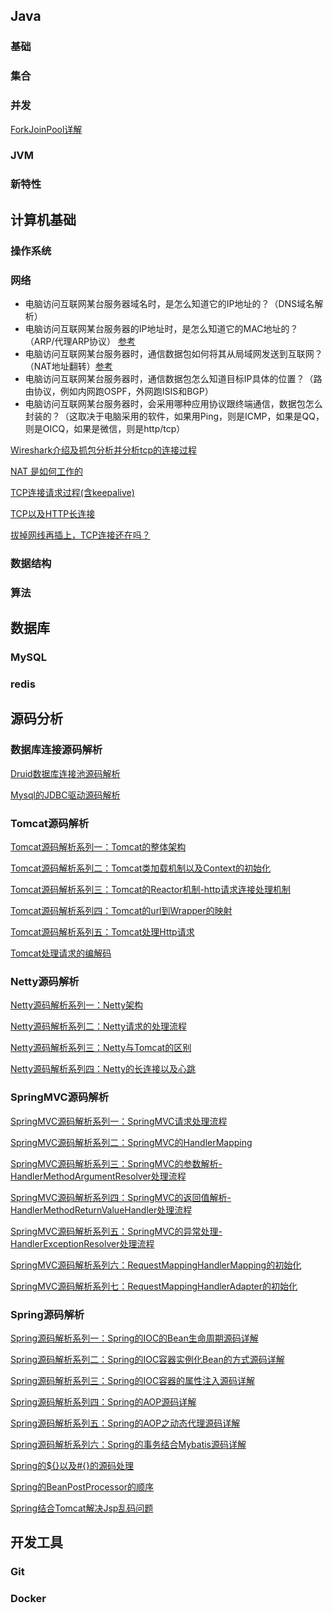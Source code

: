 ## Java

### 基础

### 集合

### 并发
[ForkJoinPool详解](docs/java/concurrent/ForkJoinPool源码解析/ForkJoinPool源码详解.md)

### JVM

### 新特性

## 计算机基础

### 操作系统

### 网络

- 电脑访问互联网某台服务器域名时，是怎么知道它的IP地址的？（DNS域名解析） 
- 电脑访问互联网某台服务器的IP地址时，是怎么知道它的MAC地址的？（ARP/代理ARP协议） [参考](https://www.bilibili.com/video/BV1jV4y1G77w/?spm_id_from=autoNext&vd_source=099fd42798be92bb9ffab7824eb5b945)
- 电脑访问互联网某台服务器时，通信数据包如何将其从局域网发送到互联网？（NAT地址翻转）[参考](http://www.52im.net/thread-3506-1-1.html?spm=a2c6h.12873639.article-detail.16.570f3ab0TTsNAj) 
- 电脑访问互联网某台服务器时，通信数据包怎么知道目标IP具体的位置？（路由协议，例如内网跑OSPF，外网跑ISIS和BGP） 
- 电脑访问互联网某台服务器时，会采用哪种应用协议跟终端通信，数据包怎么封装的？（这取决于电脑采用的软件，如果用Ping，则是ICMP，如果是QQ，则是OICQ，如果是微信，则是http/tcp）

[Wireshark介绍及抓包分析并分析tcp的连接过程](https://pdai.tech/md/develop/protocol/dev-protocol-tool-wireshark.html)

[NAT 是如何工作的](https://blog.51cto.com/u_15239532/3009528)

[TCP连接请求过程(含keepalive)](docs/cs-basics/network/TCP连接请求过程(含keepalive).md)

[TCP以及HTTP长连接](docs/cs-basics/network/TCP以及HTTP的长连接.md)

[拔掉网线再插上，TCP连接还在吗？](https://developer.aliyun.com/article/875118)


### 数据结构

### 算法

## 数据库

### MySQL

### redis

## 源码分析

### 数据库连接源码解析

[Druid数据库连接池源码解析](docs/source-code-analysis/数据库连接/Druid数据库连接池源码解析.md)

[Mysql的JDBC驱动源码解析](docs/source-code-analysis/数据库连接/Mysql的JDBC驱动源码解析.md)


### Tomcat源码解析

[Tomcat源码解析系列一：Tomcat的整体架构](docs/source-code-analysis/tomcat/系列一：Tomcat的整体架构.md)

[Tomcat源码解析系列二：Tomcat类加载机制以及Context的初始化](docs/source-code-analysis/tomcat/系列二：Tomcat类加载机制以及Context的初始化.md)

[Tomcat源码解析系列三：Tomcat的Reactor机制-http请求连接处理机制](docs/source-code-analysis/tomcat/系列三：Tomcat的Reactor机制-http请求连接处理机制.md)

[Tomcat源码解析系列四：Tomcat的url到Wrapper的映射](docs/source-code-analysis/tomcat/系列四：Tomcat的url到Wrapper的映射.md)

[Tomcat源码解析系列五：Tomcat处理Http请求](docs/source-code-analysis/tomcat/系列五：Tomcat处理Http请求.md)

[Tomcat处理请求的编解码](docs/source-code-analysis/tomcat/Tomcat处理请求的编解码.md)

### Netty源码解析

[Netty源码解析系列一：Netty架构](docs/source-code-analysis/Netty/系列一：Netty架构.md)

[Netty源码解析系列二：Netty请求的处理流程](docs/source-code-analysis/Netty/系列二：Netty请求的处理流程.md)

[Netty源码解析系列三：Netty与Tomcat的区别](docs/source-code-analysis/Netty/系列三：Netty与Tomcat的区别.md)

[Netty源码解析系列四：Netty的长连接以及心跳](docs/source-code-analysis/Netty/Netty的长连接以及心跳.md)

### SpringMVC源码解析

[SpringMVC源码解析系列一：SpringMVC请求处理流程](docs/source-code-analysis/Spring/SpringMVC/SpringMVC系列一：SpringMVC请求处理流程.md)

[SpringMVC源码解析系列二：SpringMVC的HandlerMapping](docs/source-code-analysis/Spring/SpringMVC/SpringMVC系列二：SpringMVC的HandlerMapping.md)

[SpringMVC源码解析系列三：SpringMVC的参数解析-HandlerMethodArgumentResolver处理流程](docs/source-code-analysis/Spring/SpringMVC/SpringMVC系列三：SpringMVC的参数解析-HandlerMethodArgumentResolver处理流程.md)

[SpringMVC源码解析系列四：SpringMVC的返回值解析-HandlerMethodReturnValueHandler处理流程](docs/source-code-analysis/Spring/SpringMVC/SpringMVC系列四：SpringMVC的返回值解析-HandlerMethodReturnValueHandler处理流程.md)

[SpringMVC源码解析系列五：SpringMVC的异常处理-HandlerExceptionResolver处理流程](docs/source-code-analysis/Spring/SpringMVC/SpringMVC系列五：SpringMVC的异常处理-HandlerExceptionResolver处理流程.md)

[SpringMVC源码解析系列六：RequestMappingHandlerMapping的初始化](docs/source-code-analysis/Spring/SpringMVC/SpringMVC系列六：RequestMappingHandlerMapping的初始化.md)

[SpringMVC源码解析系列七：RequestMappingHandlerAdapter的初始化](docs/source-code-analysis/Spring/SpringMVC/SpringMVC系列七：RequestMappingHandlerAdapter的初始化.md)

### Spring源码解析

[Spring源码解析系列一：Spring的IOC的Bean生命周期源码详解](docs/source-code-analysis/Spring/Spring的IOC的Bean生命周期源码详解.md)

[Spring源码解析系列二：Spring的IOC容器实例化Bean的方式源码详解](docs/source-code-analysis/Spring/Spring的IOC容器实例化Bean的方式源码详解.md)

[Spring源码解析系列三：Spring的IOC容器的属性注入源码详解](docs/source-code-analysis/Spring/Spring的IOC容器的属性注入源码详解.md)

[Spring源码解析系列四：Spring的AOP源码详解](docs/source-code-analysis/Spring/Spring的AOP源码详解.md)

[Spring源码解析系列五：Spring的AOP之动态代理源码详解](docs/source-code-analysis/Spring/Spring的AOP之动态代理源码详解.md)

[Spring源码解析系列六：Spring的事务结合Mybatis源码详解](docs/source-code-analysis/Spring/Spring的事务结合Mybatis源码详解.md)

[Spring的${}以及#{}的源码处理](docs/source-code-analysis/Spring/Spring的占位符源码处理.md)

[Spring的BeanPostProcessor的顺序](docs/source-code-analysis/Spring/Spring的BeanPostProcessor的顺序.md)

[Spring结合Tomcat解决Jsp乱码问题](docs/source-code-analysis/Spring/Spring结合Tomcat解决Jsp乱码问题.md)

## 开发工具

### Git

### Docker

